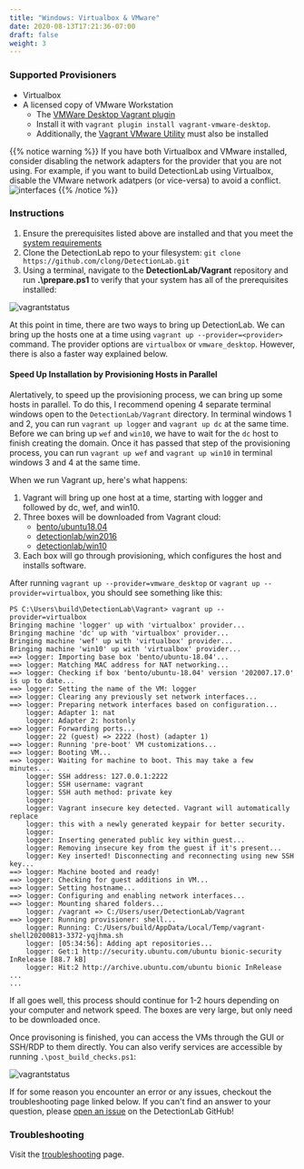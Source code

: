 ```yaml
---
title: "Windows: Virtualbox & VMware"
date: 2020-08-13T17:21:36-07:00
draft: false
weight: 3
---
```


### Supported Provisioners
* Virtualbox
* A licensed copy of VMware Workstation
  * The [VMWare Desktop Vagrant plugin](https://www.vagrantup.com/docs/providers/vmware/installation)
  * Install it with `vagrant plugin install vagrant-vmware-desktop`.
  * Additionally, the [Vagrant VMware Utility](https://www.vagrantup.com/docs/vmware/vagrant-vmware-utility.html) must also be installed

{{% notice warning %}}
If you have both Virtualbox and VMware installed, consider disabling the network adapters for the provider that you are not using. For example, if you want to build DetectionLab using Virtualbox, disable the VMware network adatpers (or vice-versa) to avoid a conflict. ![interfaces](../../images/interfaces.png)
{{% /notice %}}

### Instructions
1. Ensure the prerequisites listed above are installed and that you meet the [system requirements](http://detectionlab.network/introduction/prerequisites/)
2. Clone the DetectionLab repo to your filesystem: `git clone https://github.com/clong/DetectionLab.git`
3. Using a terminal, navigate to the **DetectionLab/Vagrant** repository and run **.\prepare.ps1** to verify that your system has all of the prerequisites installed:

![vagrantstatus](../../images/prepare_win.png)

At this point in time, there are two ways to bring up DetectionLab. We can bring up the hosts one at a time using `vagrant up --provider=<provider>` command. The provider options are `virtualbox` or `vmware_desktop`. However, there is also a faster way explained below.

#### Speed Up Installation by Provisioning Hosts in Parallel
Alertatively, to speed up the provisioning process, we can bring up some hosts in parallel. To do this, I recommend opening 4 separate terminal windows open to the `DetectionLab/Vagrant` directory. In terminal windows 1 and 2, you can run `vagrant up logger` and `vagrant up dc` at the same time. Before we can bring up `wef` and `win10`, we have to wait for the `dc` host to finish creating the domain. Once it has passed that step of the provisioning process, you can run `vagrant up wef` and `vagrant up win10` in terminal windows 3 and 4 at the same time.

When we run Vagrant up, here's what happens:
1. Vagrant will bring up one host at a time, starting with logger and followed by dc, wef, and win10. 
2. Three boxes will be downloaded from Vagrant cloud:
    * [bento/ubuntu18.04](https://app.vagrantup.com/bento/boxes/ubuntu-18.04)
    * [detectionlab/win2016](https://app.vagrantup.com/detectionlab/boxes/win2016)
    * [detectionlab/win10](https://app.vagrantup.com/detectionlab/boxes/win10)
3. Each box will go through provisioning, which configures the host and installs software. 

After running `vagrant up --provider=vmware_desktop` or `vagrant up --provider=virtualbox`, you should see something like this:

```text
PS C:\Users\build\DetectionLab\Vagrant> vagrant up --provider=virtualbox
Bringing machine 'logger' up with 'virtualbox' provider...
Bringing machine 'dc' up with 'virtualbox' provider...
Bringing machine 'wef' up with 'virtualbox' provider...
Bringing machine 'win10' up with 'virtualbox' provider...
==> logger: Importing base box 'bento/ubuntu-18.04'...
==> logger: Matching MAC address for NAT networking...
==> logger: Checking if box 'bento/ubuntu-18.04' version '202007.17.0' is up to date...
==> logger: Setting the name of the VM: logger
==> logger: Clearing any previously set network interfaces...
==> logger: Preparing network interfaces based on configuration...
    logger: Adapter 1: nat
    logger: Adapter 2: hostonly
==> logger: Forwarding ports...
    logger: 22 (guest) => 2222 (host) (adapter 1)
==> logger: Running 'pre-boot' VM customizations...
==> logger: Booting VM...
==> logger: Waiting for machine to boot. This may take a few minutes...
    logger: SSH address: 127.0.0.1:2222
    logger: SSH username: vagrant
    logger: SSH auth method: private key
    logger:
    logger: Vagrant insecure key detected. Vagrant will automatically replace
    logger: this with a newly generated keypair for better security.
    logger:
    logger: Inserting generated public key within guest...
    logger: Removing insecure key from the guest if it's present...
    logger: Key inserted! Disconnecting and reconnecting using new SSH key...
==> logger: Machine booted and ready!
==> logger: Checking for guest additions in VM...
==> logger: Setting hostname...
==> logger: Configuring and enabling network interfaces...
==> logger: Mounting shared folders...
    logger: /vagrant => C:/Users/user/DetectionLab/Vagrant
==> logger: Running provisioner: shell...
    logger: Running: C:/Users/build/AppData/Local/Temp/vagrant-shell20200813-3372-yqjhma.sh
    logger: [05:34:56]: Adding apt repositories...
    logger: Get:1 http://security.ubuntu.com/ubuntu bionic-security InRelease [88.7 kB]
    logger: Hit:2 http://archive.ubuntu.com/ubuntu bionic InRelease
...
...
```

If all goes well, this process should continue for 1-2 hours depending on your computer and network speed. The boxes are very large, but only need to be downloaded once. 

Once provisoning is finished, you can access the VMs through the GUI or SSH/RDP to them directly. You can also verify services are accessible by running `.\post_build_checks.ps1`:

![vagrantstatus](../../images/post_build_win.png?width=600)


If for some reason you encounter an error or any issues, checkout the troubleshooting page linked below. If you can't find an answer to your question, please [open an issue](https://github.com/clong/DetectionLab/issues) on the DetectionLab GitHub!

### Troubleshooting
Visit the [troubleshooting](../troubleshooting/) page.